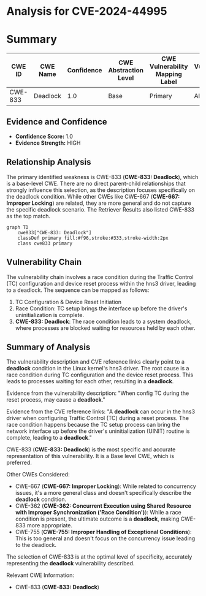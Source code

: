 # Analysis for CVE-2024-44995

# Summary
| CWE ID | CWE Name | Confidence | CWE Abstraction Level | CWE Vulnerability Mapping Label | CWE-Vulnerability Mapping Notes |
|---|---|---|---|---|---|
| CWE-833 | Deadlock | 1.0 | Base | Primary | Allowed |

## Evidence and Confidence

*   **Confidence Score:** 1.0
*   **Evidence Strength:** HIGH

## Relationship Analysis
The primary identified weakness is CWE-833 (**CWE-833: Deadlock**), which is a base-level CWE. There are no direct parent-child relationships that strongly influence this selection, as the description focuses specifically on the deadlock condition. While other CWEs like CWE-667 (**CWE-667: Improper Locking**) are related, they are more general and do not capture the specific deadlock scenario. The Retriever Results also listed CWE-833 as the top match.

```mermaid
graph TD
    cwe833["CWE-833: Deadlock"]
    classDef primary fill:#f96,stroke:#333,stroke-width:2px
    class cwe833 primary
```

## Vulnerability Chain
The vulnerability chain involves a race condition during the Traffic Control (TC) configuration and device reset process within the hns3 driver, leading to a deadlock. The sequence can be mapped as follows:

1.  TC Configuration & Device Reset Initiation
2.  Race Condition: TC setup brings the interface up before the driver's uninitialization is complete.
3.  **CWE-833: Deadlock**: The race condition leads to a system deadlock, where processes are blocked waiting for resources held by each other.

## Summary of Analysis
The vulnerability description and CVE reference links clearly point to a **deadlock** condition in the Linux kernel's hns3 driver. The root cause is a race condition during TC configuration and the device reset process. This leads to processes waiting for each other, resulting in a **deadlock**.

Evidence from the vulnerability description: "When config TC during the reset process, may cause a **deadlock**."

Evidence from the CVE reference links: "A **deadlock** can occur in the hns3 driver when configuring Traffic Control (TC) during a reset process. The race condition happens because the TC setup process can bring the network interface up before the driver's uninitialization (UINIT) routine is complete, leading to a **deadlock**."

CWE-833 (**CWE-833: Deadlock**) is the most specific and accurate representation of this vulnerability. It is a Base level CWE, which is preferred.

Other CWEs Considered:

*   CWE-667 (**CWE-667: Improper Locking**): While related to concurrency issues, it's a more general class and doesn't specifically describe the **deadlock** condition.
*   CWE-362 (**CWE-362: Concurrent Execution using Shared Resource with Improper Synchronization ('Race Condition')**): While a race condition is present, the ultimate outcome is a **deadlock**, making CWE-833 more appropriate.
*   CWE-755 (**CWE-755: Improper Handling of Exceptional Conditions**): This is too general and doesn't focus on the concurrency issue leading to the deadlock.

The selection of CWE-833 is at the optimal level of specificity, accurately representing the **deadlock** vulnerability described.

Relevant CWE Information:
*   CWE-833 (**CWE-833: Deadlock**)